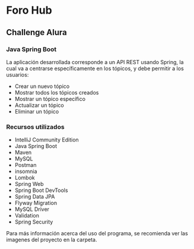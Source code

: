 # Foro Hub

## Challenge Alura

### Java Spring Boot


La aplicación desarrollada corresponde a un API REST usando Spring, la cual va a centrarse específicamente en los tópicos, y debe permitir a los usuarios:

- Crear un nuevo tópico
- Mostrar todos los tópicos creados
- Mostrar un tópico específico
- Actualizar un tópico
- Eliminar un tópico

### Recursos utilizados

- IntelliJ Community Edition
- Java Spring Boot
- Maven
- MySQL
- Postman
- insomnia
- Lombok
- Spring Web
- Spring Boot DevTools
- Spring Data JPA
- Flyway Migration
- MySQL Driver
- Validation
- Spring Security

Para más información acerca del uso del programa, se recomienda ver las imagenes del proyecto en la carpeta.
